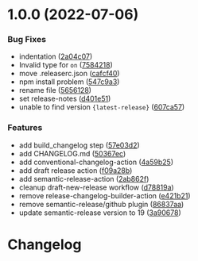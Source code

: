 # 1.0.0 (2022-07-06)


### Bug Fixes

* indentation ([2a04c07](https://github.com/adup-tech/devops_git-workflows/commit/2a04c073ca9efcaf5d0cb1176c627a866fff0e5f))
* Invalid type for `on` ([7584218](https://github.com/adup-tech/devops_git-workflows/commit/758421886433352f237775612dfa59043c1ab147))
* move .releaserc.json ([cafcf40](https://github.com/adup-tech/devops_git-workflows/commit/cafcf40129ecbc1b1b15ed0acfe19a1bdb20e593))
* npm install problem ([547c9a3](https://github.com/adup-tech/devops_git-workflows/commit/547c9a3bb2bc6aa4c8163af6314ba7661027d792))
* rename file ([5656128](https://github.com/adup-tech/devops_git-workflows/commit/565612820111c4ac2d880c05ae75b06332302ffb))
* set release-notes ([d401e51](https://github.com/adup-tech/devops_git-workflows/commit/d401e518a31a9abf77907441330759e897a9bf5b))
* unable to find version `{latest-release}` ([607ca57](https://github.com/adup-tech/devops_git-workflows/commit/607ca57cb9b7ea506320e7fcf26002d57d7fe6f6))


### Features

* add build_changelog step ([57e03d2](https://github.com/adup-tech/devops_git-workflows/commit/57e03d28de3d171a33e85092462aa7831555e77f))
* add CHANGELOG.md ([50367ec](https://github.com/adup-tech/devops_git-workflows/commit/50367ec81acbe45817458a9828f273db7575ce35))
* add conventional-changelog-action ([4a59b25](https://github.com/adup-tech/devops_git-workflows/commit/4a59b256955f42d916eb76f93b74bfffb0525a27))
* add draft release action ([f09a28b](https://github.com/adup-tech/devops_git-workflows/commit/f09a28ba0282af096a38a992d3de3f15ef0bce94))
* add semantic-release-action ([2ab862f](https://github.com/adup-tech/devops_git-workflows/commit/2ab862f9267b380751fd0f52901494127874b9f6))
* cleanup draft-new-release workflow ([d78819a](https://github.com/adup-tech/devops_git-workflows/commit/d78819af0d2eebe35b400a8d0ea4f876c978b9ac))
* remove release-changelog-builder-action ([e421b21](https://github.com/adup-tech/devops_git-workflows/commit/e421b212ad63437781cb7eefd1c2a0428c5c0c8b))
* remove semantic-release/github plugin ([86837aa](https://github.com/adup-tech/devops_git-workflows/commit/86837aa3d69f04907175d43e459c2205563c0592))
* update semantic-release version to 19 ([3a90678](https://github.com/adup-tech/devops_git-workflows/commit/3a90678861900876f6ca75acd258f0c3d77321da))

# Changelog
